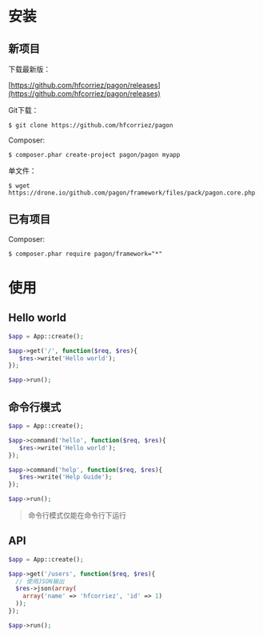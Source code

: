 # 安装

## 新项目

下载最新版：

[https://github.com/hfcorriez/pagon/releases](https://github.com/hfcorriez/pagon/releases)

Git下载：

```
$ git clone https://github.com/hfcorriez/pagon
```

Composer:

```
$ composer.phar create-project pagon/pagon myapp
```

单文件：

```
$ wget https://drone.io/github.com/pagon/framework/files/pack/pagon.core.php
```

## 已有项目

Composer:

```
$ composer.phar require pagon/framework="*"
```

# 使用

## Hello world

```php
$app = App::create();

$app->get('/', function($req, $res){
   $res->write('Hello world');
});

$app->run();
```

## 命令行模式

```php
$app = App::create();

$app->command('hello', function($req, $res){
   $res->write('Hello world');
});

$app->command('help', function($req, $res){
   $res->write('Help Guide');
});

$app->run();
```

> 命令行模式仅能在命令行下运行

## API

```php
$app = App::create();

$app->get('/users', function($req, $res){
  // 使用JSON输出
  $res->json(array(
    array('name' => 'hfcorriez', 'id' => 1)
  ));
});

$app->run();
```